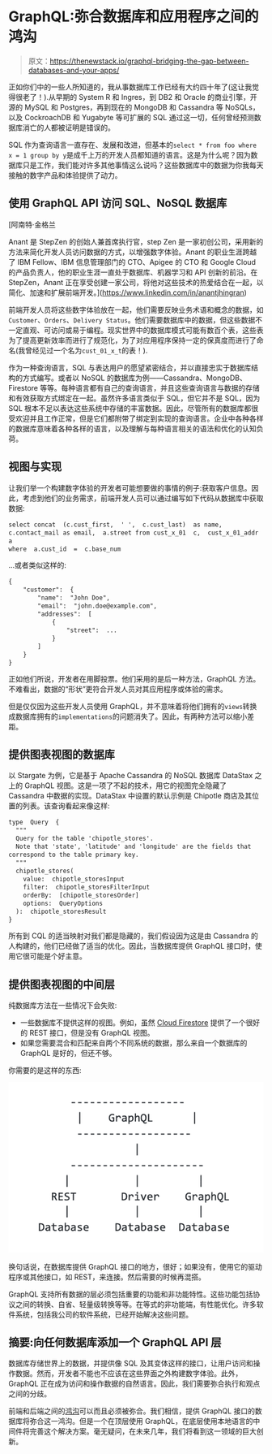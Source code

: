# GraphQL:弥合数据库和应用程序之间的鸿沟

> 原文：<https://thenewstack.io/graphql-bridging-the-gap-between-databases-and-your-apps/>

正如你们中的一些人所知道的，我从事数据库工作已经有大约四十年了(这让我觉得很老了！).从早期的 System R 和 Ingres，到 DB2 和 Oracle 的商业引擎，开源的 MySQL 和 Postgres，再到现在的 MongoDB 和 Cassandra 等 NoSQLs，以及 CockroachDB 和 Yugabyte 等可扩展的 SQL 通过这一切，任何曾经预测数据库消亡的人都被证明是错误的。

SQL 作为查询语言一直存在、发展和改进，但基本的`select * from foo where x = 1 group by y`是成千上万的开发人员都知道的语言。这是为什么呢？因为数据库只是工作，我们能对许多其他事情这么说吗？这些数据库中的数据为你我每天接触的数字产品和体验提供了动力。

## 使用 GraphQL API 访问 SQL、NoSQL 数据库

 [阿南特·金格兰

Anant 是 StepZen 的创始人兼首席执行官，step Zen 是一家初创公司，采用新的方法来简化开发人员访问数据的方式，以增强数字体验。Anant 的职业生涯跨越了 IBM Fellow、IBM 信息管理部门的 CTO、Apigee 的 CTO 和 Google Cloud 的产品负责人，他的职业生涯一直处于数据库、机器学习和 API 创新的前沿。在 StepZen，Anant 正在享受创建一家公司，将他对这些技术的热爱结合在一起，以简化、加速和扩展前端开发。](https://www.linkedin.com/in/anantjhingran) 

前端开发人员将这些数字体验放在一起，他们需要反映业务术语和概念的数据，如`Customer`、`Orders`、`Delivery Status`。他们需要数据库中的数据，但这些数据不一定直观、可访问或易于编程。现实世界中的数据库模式可能有数百个表，这些表为了提高更新效率而进行了规范化，为了对应用程序保持一定的保真度而进行了命名(我曾经见过一个名为`cust_01_x_t`的表！).

作为一种查询语言，SQL 与表达用户的愿望紧密结合，并以直接忠实于数据库结构的方式编写。或者以 NoSQL 的数据库为例——Cassandra、MongoDB、Firestore 等等。每种语言都有自己的查询语言，并且这些查询语言与数据的存储和有效获取方式绑定在一起。虽然许多语言类似于 SQL，但它并不是 SQL，因为 SQL 根本不足以表达这些系统中存储的丰富数据。因此，尽管所有的数据库都很受欢迎并且工作正常，但是它们都附带了绑定到实现的查询语言。企业中各种各样的数据库意味着各种各样的语言，以及理解与每种语言相关的语法和优化的认知负荷。

## 视图与实现

让我们举一个构建数字体验的开发者可能想要做的事情的例子:获取客户信息。因此，考虑到他们的业务需求，前端开发人员可以通过编写如下代码从数据库中获取数据:

```
select concat  (c.cust_first,  ' ',  c.cust_last)  as name,  c.contact_mail as email,  a.street from cust_x_01  c,  cust_x_01_addr  a
where  a.cust_id  =  c.base_num

```

…或者类似这样的:

```
{
    "customer":  {
        "name":  "John Doe",
        "email":  "john.doe@example.com",
        "addresses":  [
            {
                "street":  ...
            }
        ]
    }
}

```

正如他们所说，开发者在用脚投票。他们采用的是后一种方法，GraphQL 方法。不难看出，数据的“形状”更符合开发人员对其应用程序或体验的需求。

但是仅仅因为这些开发人员使用 GraphQL，并不意味着将他们拥有的`views`转换成数据库拥有的`implementations`的问题消失了。因此，有两种方法可以缩小差距。

## **提供图表视图的数据库**

以 Stargate 为例，它是基于 Apache Cassandra 的 NoSQL 数据库 DataStax 之上的 GraphQL 视图。这是一项了不起的技术，用它的视图完全隐藏了 Cassandra 中数据的实现。DataStax 中设置的默认示例是 Chipotle 商店及其位置的列表。该查询看起来像这样:

```
type  Query  {
  """
  Query for the table 'chipotle_stores'.
  Note that 'state', 'latitude' and 'longitude' are the fields that correspond to the table primary key.
  """
  chipotle_stores(
    value:  chipotle_storesInput
    filter:  chipotle_storesFilterInput
    orderBy:  [chipotle_storesOrder]
    options:  QueryOptions
  ):  chipotle_storesResult
}

```

所有到 CQL 的适当映射对我们都是隐藏的，我们假设因为这是由 Cassandra 的人构建的，他们已经做了适当的优化。因此，当数据库提供 GraphQL 接口时，使用它很可能是个好主意。

## 提供图表视图的中间层

纯数据库方法在一些情况下会失败:

*   一些数据库不提供这样的视图。例如，虽然 [Cloud Firestore](https://firebase.google.com/docs/firestore) 提供了一个很好的 REST 接口，但是没有 GraphQL 视图。
*   如果您需要混合和匹配来自两个不同系统的数据，那么来自一个数据库的 GraphQL 是好的，但还不够。

你需要的是这样的东西:

[![](img/c30be58fb672ed7bd23e590eed7ffb52.png)](https://cdn.thenewstack.io/media/2021/06/9c7da584-screen-shot-2021-06-29-at-11.34.07-am.png)

换句话说，在数据库提供 GraphQL 接口的地方，很好；如果没有，使用它的驱动程序或其他接口，如 REST，来连接。然后需要的时候再混搭。

GraphQL 支持所有数据的层必须包括重要的功能和非功能特性。这些功能包括协议之间的转换、自省、轻量级转换等等。在等式的非功能端，有性能优化。许多软件系统，包括我公司的软件系统，已经开始解决这些问题。

## 摘要:向任何数据库添加一个 GraphQL API 层

数据库存储世界上的数据，并提供像 SQL 及其变体这样的接口，让用户访问和操作数据。然而，开发者不能也不应该在这些界面之外构建数字体验。此外，GraphQL 正在成为访问和操作数据的自然语言。因此，我们需要弥合执行和观点之间的分歧。

前端和后端之间的[鸿沟](https://thenewstack.io/decoupling-frontends-and-backends-with-graphql/)可以而且必须被弥合。我们相信，提供 GraphQL 接口的数据库将弥合这一鸿沟。但是一个在顶层使用 GraphQL，在底层使用本地语言的中间件将完善这个解决方案。毫无疑问，在未来几年，我们将看到这一领域的巨大创新。

<svg xmlns:xlink="http://www.w3.org/1999/xlink" viewBox="0 0 68 31" version="1.1"><title>Group</title> <desc>Created with Sketch.</desc></svg>
